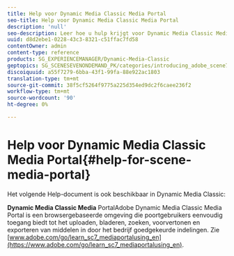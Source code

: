 ```yaml
---
title: Help voor Dynamic Media Classic Media Portal
seo-title: Help voor Dynamic Media Classic Media Portal
description: 'null'
seo-description: Leer hoe u hulp krijgt voor Dynamic Media Classic Media Portal.
uuid: d8d2ebe1-0228-43c3-8321-c51ffac7fd58
contentOwner: admin
content-type: reference
products: SG_EXPERIENCEMANAGER/Dynamic-Media-Classic
geptopics: SG_SCENESEVENONDEMAND_PK/categories/introducing_adobe_scene7
discoiquuid: a55f7279-6bba-43f1-99fa-88e922ac1803
translation-type: tm+mt
source-git-commit: 38f5cf5264f9775a225d354ed9dc2f6caee236f2
workflow-type: tm+mt
source-wordcount: '90'
ht-degree: 0%

---
```



# Help voor Dynamic Media Classic Media Portal{#help-for-scene-media-portal}

Het volgende Help-document is ook beschikbaar in Dynamic Media Classic:

**Dynamic Media Classic Media** PortalAdobe Dynamic Media Classic Media Portal is een browsergebaseerde omgeving die poortgebruikers eenvoudig toegang biedt tot het uploaden, bladeren, zoeken, voorvertonen en exporteren van middelen in door het bedrijf goedgekeurde indelingen. Zie [www.adobe.com/go/learn_sc7_mediaportalusing_en](https://www.adobe.com/go/learn_sc7_mediaportalusing_en).
